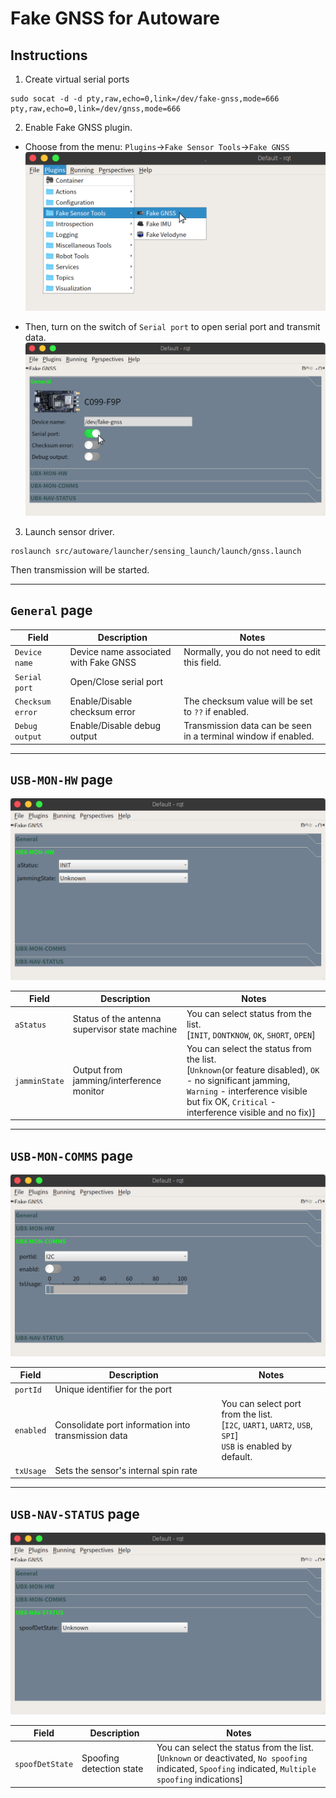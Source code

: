# Fake GNSS for Autoware

## Instructions

1. Create virtual serial ports

```
sudo socat -d -d pty,raw,echo=0,link=/dev/fake-gnss,mode=666 pty,raw,echo=0,link=/dev/gnss,mode=666
```

2. Enable Fake GNSS plugin.

- Choose from the menu: `Plugins`->`Fake Sensor Tools`->`Fake GNSS`
  ![window](docs/readme_01.png)

- Then, turn on the switch of `Serial port` to open serial port and transmit data.
  ![window](docs/readme_02.png)

3. Launch sensor driver.

```
roslaunch src/autoware/launcher/sensing_launch/launch/gnss.launch
```

Then transmission will be started.

---

## `General` page

| Field            | Description                           | Notes                                                          |
| ---------------- | ------------------------------------- | -------------------------------------------------------------- |
| `Device name`    | Device name associated with Fake GNSS | Normally, you do not need to edit this field.                  |
| `Serial port`    | Open/Close serial port                |                                                                |
| `Checksum error` | Enable/Disable checksum error         | The checksum value will be set to `??` if enabled.             |
| `Debug output`   | Enable/Disable debug output           | Transmission data can be seen in a terminal window if enabled. |

---

## `USB-MON-HW` page

![window](docs/readme_03.png)

| Field         | Description                                    | Notes                                                                                                                                                                                                   |
| ------------- | ---------------------------------------------- | ------------------------------------------------------------------------------------------------------------------------------------------------------------------------------------------------------- |
| `aStatus`     | Status of the antenna supervisor state machine | You can select status from the list.<br>[`INIT`, `DONTKNOW`, `OK`, `SHORT`, `OPEN`]                                                                                                                     |
| `jamminState` | Output from jamming/interference monitor       | You can select the status from the list.<br>[`Unknown`(or feature disabled), `OK` - no significant jamming, `Warning` - interference visible but fix OK, `Critical` - interference visible and no fix)] |

---

## `USB-MON-COMMS` page

![window](docs/readme_04.png)

| Field     | Description                                         | Notes                                                                                                         |
| --------- | --------------------------------------------------- | ------------------------------------------------------------------------------------------------------------- |
| `portId`  | Unique identifier for the port                      |                                                                                                               |
| `enabled` | Consolidate port information into transmission data | You can select port from the list.<br>[`I2C`, `UART1`, `UART2`, `USB`, `SPI`]<br>`USB` is enabled by default. |
| `txUsage` | Sets the sensor's internal spin rate                |                                                                                                               |

---

## `USB-NAV-STATUS` page

![window](docs/readme_05.png)

| Field           | Description              | Notes                                                                                                                                                  |
| --------------- | ------------------------ | ------------------------------------------------------------------------------------------------------------------------------------------------------ |
| `spoofDetState` | Spoofing detection state | You can select the status from the list.<br>[`Unknown` or deactivated, `No spoofing` indicated, `Spoofing` indicated, `Multiple spoofing` indications] |

